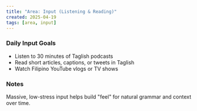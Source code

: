 ```yaml
---
title: "Area: Input (Listening & Reading)"
created: 2025-04-19
tags: [area, input]
---
```


### Daily Input Goals

- Listen to 30 minutes of Taglish podcasts
- Read short articles, captions, or tweets in Taglish
- Watch Filipino YouTube vlogs or TV shows

### Notes

Massive, low-stress input helps build "feel" for natural grammar and context over time.

